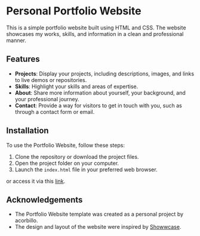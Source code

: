 # Personal Portfolio Website

This is a simple portfolio website built using HTML and CSS. The website showcases my works, skills, and information in a clean and professional manner.

## Features

- **Projects**: Display your projects, including descriptions, images, and links to live demos or repositories.
- **Skills**: Highlight your skills and areas of expertise.
- **About**: Share more information about yourself, your background, and your professional journey.
- **Contact**: Provide a way for visitors to get in touch with you, such as through a contact form or email.

## Installation

To use the Portfolio Website, follow these steps:

1. Clone the repository or download the project files.
2. Open the project folder on your computer.
3. Launch the `index.html` file in your preferred web browser.

or access it via this [link](https://acorbillo.github.io/portfolio/).

## Acknowledgements

- The Portfolio Website template was created as a personal project by acorbillo.
- The design and layout of the website were inspired by [Showwcase](https://www.showwcase.com/).
